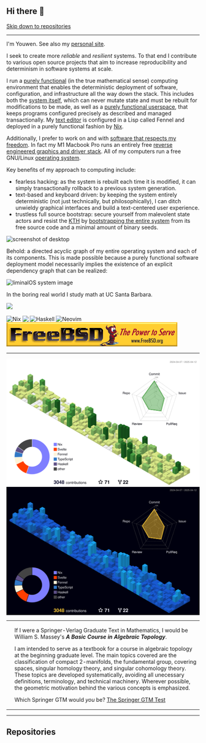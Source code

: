 ## Hi there 🦀

[Skip down to repositories](https://github.com/youwen5#repositories)

---

I'm Youwen. See also my [personal site](https://web.youwen.dev).

I seek to create more _reliable_ and _resilient_ systems. To that end I
contribute to various open source projects that aim to increase reproducibility
and determinism in software systems at scale.

I run a [purely
functional](https://en.wikipedia.org/wiki/Purely_functional_programming) (in the true mathematical sense)
computing environment that enables the deterministic deployment of software,
configuration, and infrastructure all the way down the stack. This includes
both the [system itself](https://nixos.org), which can never mutate state and
must be rebuilt for modifications to be made, as well as a [purely functional
userspace](https://github.com/nix-community/home-manager), that keeps programs
configured precisely as described and managed transactionally. My [text
editor](https://github.com/youwen5/viminal2) is configured in a Lisp called
Fennel and deployed in a purely functional fashion by [Nix](https://nixos.org).

Additionally, I prefer to work on and with [software that respects my
freedom](https://www.gnu.org/philosophy/free-sw.en.html). In fact my M1 Macbook
Pro runs an entirely free [reverse engineered graphics and driver
stack](https://asahilinux.org/). All of my computers run a free GNU/Linux
[operating system](https://github.com/youwen5/liminalOS).

Key benefits of my approach to computing include:

- fearless hacking: as the system is rebuilt each time it is modified, it can
  simply transactionally rollback to a previous system generation.
- text-based and keyboard driven: by keeping the system entirely deterministic
  (not just technically, but philosophically), I can ditch unwieldy graphical
  interfaces and build a text-centered user experience.
- trustless full source bootstrap: secure yourself from malevolent state actors
  and resist the [KTH](https://wiki.c2.com/?TheKenThompsonHack) by
  [bootstrapping the entire
  system](https://guix.gnu.org/blog/2023/the-full-source-bootstrap-building-from-source-all-the-way-down/)
  from its free source code and a minimal amount of binary seeds.

![screenshot of desktop](https://github.com/user-attachments/assets/898ccb38-43f6-4f4e-8c9f-18d8465d172a)


Behold: a directed acyclic graph of my entire operating system and each of its
components. This is made possible because a purely functional software
deployment model necessarily implies the existence of an explicit dependency
graph that can be realized:

![liminalOS system image](./assets/systemgraph.png)

In the boring real world I study math at UC Santa Barbara.

<a href="https://www.vim.org" target="_blank">![](https://moolenaar.net/vim_anim.gif)</a>

![Nix](https://img.shields.io/badge/NIX-5277C3.svg?style=for-the-badge&logo=NixOS&logoColor=white)
<img src="https://img.shields.io/badge/rust-%23000000.svg?style=for-the-badge&logo=rust&logoColor=white" align="top"></img>
![Haskell](https://img.shields.io/badge/Haskell-5e5086?style=for-the-badge&logo=haskell&logoColor=white)
![Neovim](https://img.shields.io/badge/NeoVim-%2357A143.svg?&style=for-the-badge&logo=neovim&logoColor=white)
[![FreeBSD](./assets/freebsd.gif)](https://www.freebsd.org/)


---

<img align="center" src="https://github.com/youwen5/youwen5/blob/main/profile-3d-contrib/profile-green-animate.svg#gh-light-mode-only">
<img align="center" src="https://github.com/youwen5/youwen5/blob/main/profile-3d-contrib/profile-night-view.svg#gh-dark-mode-only">

<table><tr><td><img src="http://math.jhu.edu/~savitt/GTM/massey.jpg" width=800 alt=""></td><td><p>If I were a Springer-Verlag Graduate Text in Mathematics, I would be William S. Massey's <b><i>A Basic Course in Algebraic Topology</i></b>.</p><p> I am intended to serve as a textbook for a course in algebraic topology at the beginning graduate level. The main topics covered are the classification of compact 2-manifolds, the fundamental group, covering spaces, singular homology theory, and singular cohomology theory. These topics are developed systematically, avoiding all unecessary definitions, terminology, and technical machinery. Wherever possible, the geometric motivation behind the various concepts is emphasized. </p><p>Which Springer GTM would <i>you</i> be?  <a href="http://math.jhu.edu/~savitt/GTM.html">The Springer GTM Test</a></p></td></tr></table>

---

## Repositories
